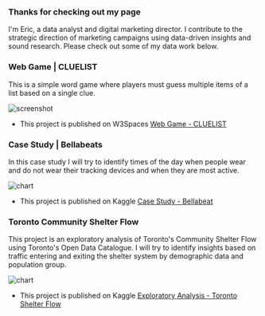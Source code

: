 ### Thanks for checking out my page

I'm Eric, a data analyst and digital marketing director. I contribute to the strategic direction of marketing campaigns using data-driven insights and sound research. Please check out some of my data work below. 

### Web Game | CLUELIST 

This is a simple word game where players must guess multiple items of a list based on a single clue. 

![screenshot](https://maveric86.github.io/CLUELIST.png)

* This project is published on W3Spaces [Web Game - CLUELIST](https://phraser.w3spaces.com/)

### Case Study | Bellabeats 

In this case study I will try to identify times of the day when people wear and do not wear their tracking devices and when they are most active.

![chart](https://maveric86.github.io/charts-01.png)

* This project is published on Kaggle [Case Study - Bellabeat](https://www.kaggle.com/ericjdunn/bellabeat-marketing-analysis-case-study)

### Toronto Community Shelter Flow 

This project is an exploratory analysis of Toronto's Community Shelter Flow using Toronto's Open Data Catalogue. I will try to identify insights based on traffic entering and exiting the shelter system by demographic data and population group. 


![chart](https://maveric86.github.io/charts-02.png)

* This project is published on Kaggle [Exploratory Analysis - Toronto Shelter Flow](https://www.kaggle.com/ericjdunn/exploratory-analysis-of-toronto-shelter-flow)
